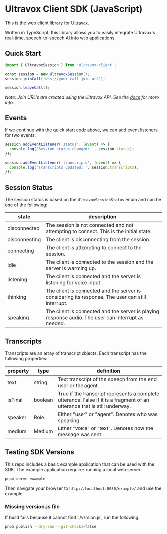 # Ultravox Client SDK (JavaScript)

This is the web client library for [Ultravox](https://ultravox.ai).

Written in TypeScript, this library allows you to easily integrate Ultravox's real-time, speech-to-speech AI into web applications.

## Quick Start

```javascript
import { UltravoxSession } from 'ultravox-client';

const session = new UltravoxSession();
session.joinCall('wss://your-call-join-url');

session.leaveCall();
```

_Note: Join URL's are created using the Ultravox API. See the [docs](https://fixie-ai.github.io/ultradox/) for more info._

## Events

If we continue with the quick start code above, we can add event listeners for two events:

```javascript
session.addEventListener('status', (event) => {
  console.log('Session status changed: ', session.status);
});

session.addEventListener('transcripts', (event) => {
  console.log('Transcripts updated: ', session.transcripts);
});
```

## Session Status

The session status is based on the `UltravoxSessionStatus` enum and can be one of the following:

| state         | description                                                                                         |
| ------------- | --------------------------------------------------------------------------------------------------- |
| disconnected  | The session is not connected and not attempting to connect. This is the initial state.              |
| disconnecting | The client is disconnecting from the session.                                                       |
| connecting    | The client is attempting to connect to the session.                                                 |
| idle          | The client is connected to the session and the server is warming up.                                |
| listening     | The client is connected and the server is listening for voice input.                                |
| thinking      | The client is connected and the server is considering its response. The user can still interrupt.   |
| speaking      | The client is connected and the server is playing response audio. The user can interrupt as needed. |

## Transcripts

Transcripts are an array of transcript objects. Each transcript has the following properties:

| property | type    | definition                                                                                                                |
| -------- | ------- | ------------------------------------------------------------------------------------------------------------------------- |
| text     | string  | Text transcript of the speech from the end user or the agent.                                                             |
| isFinal  | boolean | True if the transcript represents a complete utterance. False if it is a fragment of an utterance that is still underway. |
| speaker  | Role    | Either "user" or "agent". Denotes who was speaking.                                                                       |
| medium   | Medium  | Either "voice" or "text". Denotes how the message was sent.                                                               |

## Testing SDK Versions

This repo includes a basic example application that can be used with the SDK. The example application requires running a local web server:

```bash
pnpm serve-example
```

Then navigate your browser to `http://localhost:8080/example/` and use the example.

### Missing version.js file

If build fails because it cannot find './version.js', run the following:

```bash
pnpm publish --dry-run --git-checks=false
```
